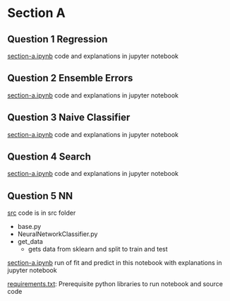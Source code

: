 # Section A
## Question 1 Regression
[section-a.ipynb](section-a.ipynb) code and explanations in jupyter notebook

## Question 2 Ensemble Errors
[section-a.ipynb](section-a.ipynb) code and explanations in jupyter notebook

## Question 3 Naive Classifier
[section-a.ipynb](section-a.ipynb) code and explanations in jupyter notebook

## Question 4 Search
[section-a.ipynb](section-a.ipynb) code and explanations in jupyter notebook

## Question 5 NN
[src](src) code is in src folder 
- base.py
- NeuralNetworkClassifier.py
- get_data
  - gets data from sklearn and split to train and test

[section-a.ipynb](section-a.ipynb) run of fit and predict in this notebook with explanations in jupyter notebook

[requirements.txt](requirements.txt): Prerequisite python libraries to run notebook and source code  

